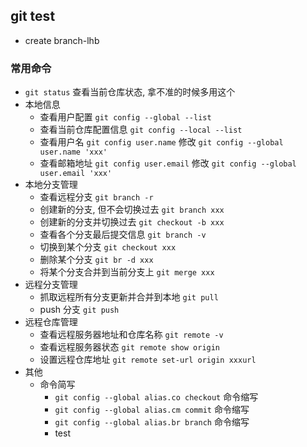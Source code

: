 ## git test
+ create branch-lhb

### 常用命令
+ `git status` 查看当前仓库状态, 拿不准的时候多用这个
+ 本地信息
  + 查看用户配置 `git config --global --list`
  + 查看当前仓库配置信息 `git config --local --list`
  + 查看用户名 `git config user.name` 修改 `git config --global user.name 'xxx'`
  + 查看邮箱地址 `git config user.email` 修改 `git config --global user.email 'xxx'`
+ 本地分支管理
  + 查看远程分支 `git branch -r`
  + 创建新的分支, 但不会切换过去 `git branch xxx`
  + 创建新的分支并切换过去 `git checkout -b xxx`
  + 查看各个分支最后提交信息 `git branch -v`
  + 切换到某个分支 `git checkout xxx`
  + 删除某个分支 `git br -d xxx`
  + 将某个分支合并到当前分支上 `git merge xxx`
+ 远程分支管理
  + 抓取远程所有分支更新并合并到本地 `git pull`
  + push 分支 `git push`
+ 远程仓库管理
  + 查看远程服务器地址和仓库名称 `git remote -v`
  + 查看远程服务器状态 `git remote show origin`
  + 设置远程仓库地址 `git remote set-url origin xxxurl`
+ 其他
  + 命令简写
    + `git config --global alias.co checkout` 命令缩写
    + `git config --global alias.cm commit` 命令缩写
    + `git config --global alias.br branch` 命令缩写
    + test
